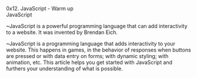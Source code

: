 0x12. JavaScript - Warm up<br>
JavaScript<br>

~JavaScript is a powerful programming language that can add interactivity to a website. It was invented by Brendan Eich.<br>

~JavaScript is a programming language that adds interactivity to your website. This happens in games, in the behavior of responses when buttons are pressed or with data entry on forms; with dynamic styling; with animation, etc. This article helps you get started with JavaScript and furthers your understanding of what is possible.


